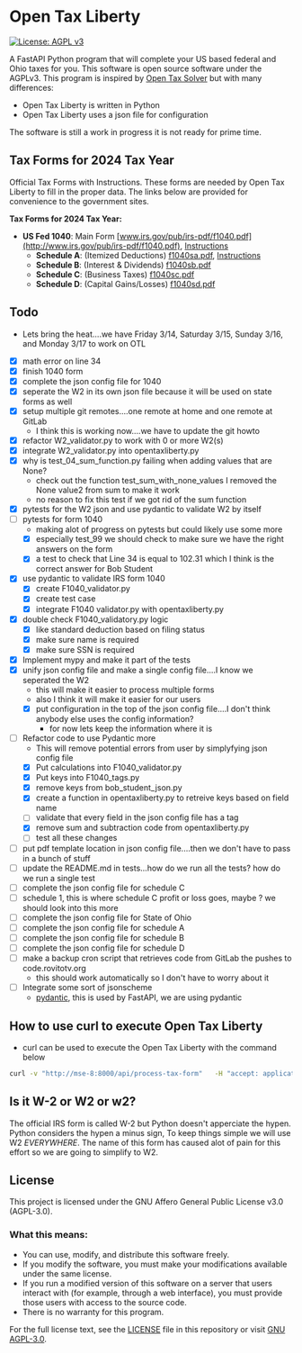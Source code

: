 # Open Tax Liberty

[![License: AGPL v3](https://img.shields.io/badge/License-AGPL%20v3-blue.svg)](https://www.gnu.org/licenses/agpl-3.0)

A FastAPI Python program that will complete your US based federal and Ohio
taxes for you. This software is open source software under the AGPLv3.  This
program is inspired by [Open Tax
Solver](https://opentaxsolver.sourceforge.net/forms.html) but with many
differences:
- Open Tax Liberty is written in Python
- Open Tax Liberty uses a json file for configuration

The software is still a work in progress it is not ready for prime time.   

## Tax Forms for 2024 Tax Year

Official Tax Forms with Instructions.  These forms are needed by Open Tax
Liberty to fill in the proper data.  The links below are provided for
convenience to the government sites.

**Tax Forms for 2024 Tax Year:**
* **US Fed 1040**: Main Form   [www.irs.gov/pub/irs-pdf/f1040.pdf](http://www.irs.gov/pub/irs-pdf/f1040.pdf),   [Instructions](http://www.irs.gov/pub/irs-pdf/i1040gi.pdf)
   * **Schedule A**: (Itemized Deductions)   [f1040sa.pdf](http://www.irs.gov/pub/irs-pdf/f1040sa.pdf),   [Instructions](http://www.irs.gov/pub/irs-pdf/i1040sca.pdf)
   * **Schedule B**: (Interest & Dividends)   [f1040sb.pdf](http://www.irs.gov/pub/irs-pdf/f1040sb.pdf)
   * **Schedule C**: (Business Taxes)   [f1040sc.pdf](http://www.irs.gov/pub/irs-pdf/f1040sc.pdf)
   * **Schedule D**: (Capital Gains/Losses)   [f1040sd.pdf](http://www.irs.gov/pub/irs-pdf/f1040sd.pdf)

## Todo

- Lets bring the heat....we have Friday 3/14, Saturday 3/15, Sunday 3/16, and Monday 3/17 to work on OTL
- [X] math error on line 34
- [X] finish 1040 form 
- [X] complete the json config file for 1040
- [X] seperate the W2 in its own json file because it will be used on state forms as well
- [X] setup multiple git remotes....one remote at home and one remote at GitLab
    - I think this is working now....we have to update the git howto
- [X] refactor W2_validator.py to work with 0 or more W2(s)
- [X] integrate W2_validator.py into opentaxliberty.py
- [X] why is test_04_sum_function.py failing when adding values that are None?
    - check out the function test_sum_with_none_values I removed the None value2 from sum to make it work
    - no reason to fix this test if we got rid of the sum function
- [X] pytests for the W2 json and use pydantic to validate W2 by itself
- [ ] pytests for form 1040
    - making alot of progress on pytests but could likely use some more
    - [X] especially test_99 we should check to make sure we have the right answers on the form
    - [X] a test to check that Line 34 is equal to 102.31 which I think is the correct answer for Bob Student
- [X] use pydantic to validate IRS form 1040
    - [X] create F1040_validator.py 
    - [X] create test case
    - [X] integrate F1040 validator.py with opentaxliberty.py
- [X] double check F1040_validatory.py logic
    - [X] like standard deduction based on filing status
    - [X] make sure name is required
    - [X] make sure SSN is required
- [X] Implement mypy and make it part of the tests
- [X] unify json config file and make a single config file....I know we seperated the W2
    - this will make it easier to process multiple forms
    - also I think it will make it easier for our users
    - [X] put configuration in the top of the json config file....I don't think anybody else uses the config information?
        - for now lets keep the information where it is
- [ ] Refactor code to use Pydantic more
    - This will remove potential errors from user by simplyfying json config file
    - [X] Put calculations into F1040_validator.py
    - [X] Put keys into F1040_tags.py
    - [X] remove keys from bob_student_json.py
    - [X] create a function in opentaxliberty.py to retreive keys based on field name
    - [ ] validate that every field in the json config file has a tag
    - [X] remove sum and subtraction code from opentaxliberty.py
    - [ ] test all these changes
- [ ] put pdf template location in json config file....then we don't have to pass in a bunch of stuff
- [ ] update the README.md in tests...how do we run all the tests? how do we run a single test
- [ ] complete the json config file for schedule C
- [ ] schedule 1, this is where schedule C profit or loss goes, maybe ? we should look into this more
- [ ] complete the json config file for State of Ohio
- [ ] complete the json config file for schedule A
- [ ] complete the json config file for schedule B
- [ ] complete the json config file for schedule D
- [ ] make a backup cron script that retrieves code from GitLab the pushes to code.rovitotv.org
    - this should work automatically so I don't have to worry about it
- [ ] Integrate some sort of jsonscheme
    - [pydantic](https://docs.pydantic.dev/latest/), this is used by FastAPI, we are using pydantic

## How to use curl to execute Open Tax Liberty

- curl can be used to execute the Open Tax Liberty with the command below

```bash
curl -v "http://mse-8:8000/api/process-tax-form"   -H "accept: application/json"   -H "Content-Type: multipart/form-data"   -F "config_file=@../bob_student_example.json"   -F "pdf_form=@/$HOME/code/taxes/2024/f1040_blank.pdf" --output /$HOME/temp/processed_form.pdf
```

## Is it W-2 or W2 or w2?

The official IRS form is called W-2 but Python doesn't apperciate the hypen.
Python considers the hypen a minus sign, To keep things simple we will use W2
_EVERYWHERE_. The name of this form has caused alot of pain for this effort
so we are going to simplify to W2.  

## License

This project is licensed under the GNU Affero General Public License v3.0 (AGPL-3.0).

### What this means:

- You can use, modify, and distribute this software freely.
- If you modify the software, you must make your modifications available under the same license.
- If you run a modified version of this software on a server that users interact with (for example, through a web interface), you must provide those users with access to the source code.
- There is no warranty for this program.

For the full license text, see the [LICENSE](LICENSE) file in this repository or visit [GNU AGPL-3.0](https://www.gnu.org/licenses/agpl-3.0.html).
